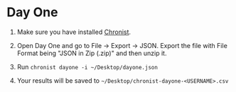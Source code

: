 # Day One

1. Make sure you have installed [Chronist](../README.md).

2. Open Day One and go to File -> Export -> JSON. Export the file with File Format being "JSON in Zip (.zip)" and then unzip it.

3. Run `chronist dayone -i ~/Desktop/dayone.json`

4. Your results will be saved to `~/Desktop/chronist-dayone-<USERNAME>.csv`
